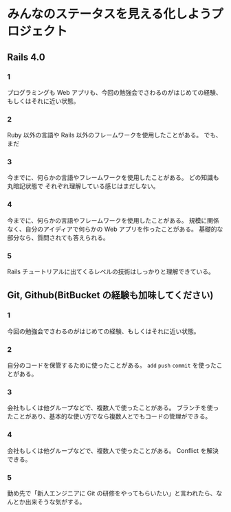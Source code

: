 # みんなのステータスを見える化しようプロジェクト
## Rails 4.0
### 1
プログラミングも Web アプリも、今回の勉強会でさわるのがはじめての経験、もしくはそれに近い状態。

### 2
Ruby 以外の言語や Rails 以外のフレームワークを使用したことがある。
でも、まだ

### 3
今までに、何らかの言語やフレームワークを使用したことがある。
どの知識も丸暗記状態で それぞれ理解している感じはまだしない。

### 4
今までに、何らかの言語やフレームワークを使用したことがある。
規模に関係なく、自分のアイディアで何らかの Web アプリを作ったことがある。
基礎的な部分なら、質問されても答えられる。

### 5
Rails チュートリアルに出てくるレベルの技術はしっかりと理解できている。

## Git, Github(BitBucket の経験も加味してください)
### 1
今回の勉強会でさわるのがはじめての経験、もしくはそれに近い状態。

### 2
自分のコードを保管するために使ったことがある。
`add` `push` `commit` を使ったことがある。

### 3
会社もしくは他グループなどで、複数人で使ったことがある。
ブランチを使ったことがあり、基本的な使い方でなら複数人とでもコードの管理ができる。

### 4
会社もしくは他グループなどで、複数人で使ったことがある。
Conflict を解決できる。

### 5
勤め先で「新人エンジニアに Git の研修をやってもらいたい」と言われたら、なんとか出来そうな気がする。

